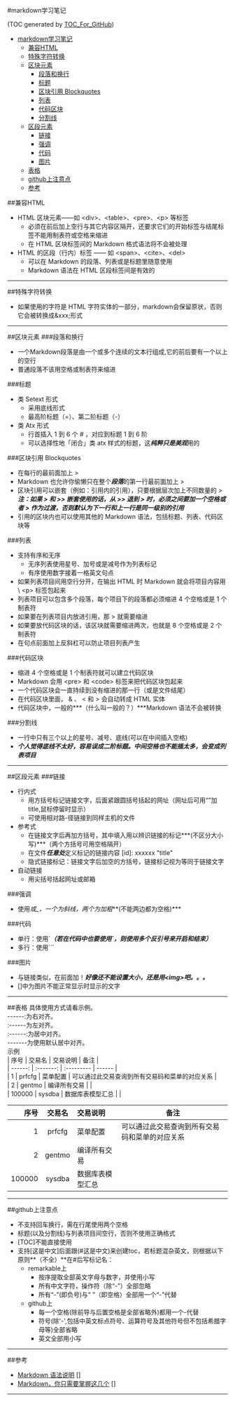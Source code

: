 #markdown学习笔记

(TOC generated by [TOC_For_GitHub](https://github.com/zhangdanzhu/TOC_For_GitHub))

- [markdown学习笔记](#markdown学习笔记)  
	- [兼容HTML](#兼容html)  
	- [特殊字符转换](#特殊字符转换)  
	- [区块元素](#区块元素)  
		- [段落和换行](#段落和换行)  
		- [标题](#标题)  
		- [区块引用 Blockquotes](#区块引用-blockquotes)  
		- [列表](#列表)  
		- [代码区块](#代码区块)  
		- [分割线](#分割线)  
	- [区段元素](#区段元素)  
		- [链接](#链接)  
		- [强调](#强调)  
		- [代码](#代码)  
		- [图片](#图片)  
	- [表格](#表格)  
	- [github上注意点](#github上注意点)  
	- [参考](#参考)  


##兼容HTML
- HTML 区块元素――如 &lt;div>、&lt;table>、&lt;pre>、&lt;p> 等标签
	- 必须在前后加上空行与其它内容区隔开，还要求它们的开始标签与结尾标签不能用制表符或空格来缩进
	- 在 HTML 区块标签间的 Markdown 格式语法将不会被处理
- HTML 的区段（行内）标签 —— 如 &lt;span>、&lt;cite>、&lt;del>
 	- 可以在 Markdown 的段落、列表或是标题里随意使用
 	- Markdown 语法在 HTML 区段标签间是有效的
 	
***
##特殊字符转换
- 如果使用的字符是 HTML 字符实体的一部分，markdown会保留原状，否则它会被转换成&xxx;形式 

***
##区块元素
###段落和换行
- 一个Markdown段落是由一个或多个连续的文本行组成,它的前后要有一个以上的空行
- 普通段落不该用空格或制表符来缩进 

###标题
- 类 Setext 形式
	- 采用底线形式
	- 最高阶标题（=）、第二阶标题（-）
- 类 Atx 形式
	- 行首插入 1 到 6 个 # ，对应到标题 1 到 6 阶
	- 可以选择性地「闭合」类 atx 样式的标题，这***纯粹只是美观***用的
	
###区块引用 Blockquotes
- 在每行的最前面加上 > 
- Markdown 也允许你偷懒只在整个***段落***的第一行最前面加上 > 
- 区块引用可以嵌套（例如：引用内的引用），只要根据层次加上不同数量的 >  
***注：如果 > 和 >> 嵌套使用的话，从 >> 退到 > 时，必须之间要加一个空格或者 > 作为过渡，否则默认为下一行和上一行是同一级别的引用***  
- 引用的区块内也可以使用其他的 Markdown 语法，包括标题、列表、代码区块等

###列表
- 支持有序和无序
	- 无序列表使用星号、加号或是减号作为列表标记
	- 有序使用数字接着一格英文句点
- 如果列表项目间用空行分开，在输出 HTML 时 Markdown 就会将项目内容用\ <p\> 标签包起来
- 列表项目可以包含多个段落，每个项目下的段落都必须缩进 4 个空格或是 1 个制表符
- 如果要在列表项目内放进引用，那 > 就需要缩进 
- 如果要放代码区块的话，该区块就需要缩进两次，也就是 8 个空格或是 2 个制表符
- 在句点前面加上反斜杠可以防止项目列表产生

###代码区块
- 缩进 4 个空格或是 1 个制表符就可以建立代码区块
- Markdown 会用 \<pre\> 和 \<code\> 标签来把代码区块包起来
- 一个代码区块会一直持续到没有缩进的那一行（或是文件结尾）
- 在代码区块里面， & 、 < 和 > 会自动转成 HTML 实体
- 代码区块中，一般的***（什么叫一般的？）***Markdown 语法不会被转换

###分割线
- 一行中只有三个以上的星号、减号、底线(可以在中间插入空格)
- ***个人觉得底线不太好，容易误成二阶标题。中间空格也不能插太多，会变成列表项目***  

***
##区段元素
###链接
- 行内式
	- 用方括号标记链接文字，后面紧跟圆括号括起的网址（网址后可用“”加title,鼠标停留时显示）
	- 可使用相对路-径链接到同样主机的文件
- 参考式
	- 在链接文字后再加方括号，其中填入用以辨识链接的标记***(不区分大小写)***（两个方括号可用空格隔开）
	- 在文件***任意处***定义标记的链接内容    [id]:    xxxxxx    "title"
	- 隐式链接标记：链接文字后加空的方括号，链接标记视为等同于链接文字
- 自动链接
	 - 用尖括号括起网址或邮箱
	 
###强调
- 使用*或_，一个为斜线，两个为加粗***(不能两边都为空格)***

###代码
- 单行：使用\`***（若在代码中也要使用\`，则使用多个反引号来开启和结束）***
- 多行：使用\`\`\`

###图片
- 与链接类似，在前面加！***好像还不能设置大小，还是用\<img\>吧。。。***
- []中为图片不能正常显示时显示的文字

***
##表格
具体使用方式请看示例。  
------:为右对齐。  
:------为左对齐。  
:------:为居中对齐。  
-------为使用默认居中对齐。  
示例  
    |         序号    |    交易名    |    交易说明    |    备注    |  
    |    ------: |    :-------:    |    :---------   |    ------    |  
    |    1    |    prfcfg    |    菜单配置    |    可以通过此交易查询到所有交易码和菜单的对应关系    |  
    |    2    |    gentmo    |    编译所有交易    |    |  
    |    100000    |    sysdba    |    数据库表模型汇总    |    |  
    
|         序号    |    交易名    |    交易说明    |    备注    |  
|    ------: |    :-------:    |    :---------   |    ------    |  
|    1    |    prfcfg    |    菜单配置    |    可以通过此交易查询到所有交易码和菜单的对应关系    |  
|    2    |    gentmo    |    编译所有交易    |    |  
|    100000    |    sysdba    |    数据库表模型汇总    |    |  

***
##github上注意点
- 不支持回车换行，需在行尾使用两个空格
- 标题(以及分割线)与列表项目间空行，否则不使用正确格式 
- [TOC]不能直接使用
- 支持[这是中文]后面跟(#这是中文)来创建toc，若标题混杂英文，则根据以下原则**（不全）**在#后写标记名：
	- remarkable上
		- 按序提取全部英文字母与数字，并使用小写
		- 所有中文字符，操作符（除“-”）全部忽略
		- 所有“-”(即负号)与“ ”（即空格）全部用一个“-”代替
	- github上
		- 每一个空格(除前导与后置空格是全部省略外)都用一个-代替
		- 符号(除'-',包括中英文标点符号、运算符号及其他符号但不包括希腊字母等)全部省略
		- 英文全部用小写

***
##参考
- [Markdown 语法说明] []
- [Markdown，你只需要掌握这几个] []
***

[Markdown 语法说明]: http://wowubuntu.com/markdown/index.html
[Markdown，你只需要掌握这几个]: http://www.cnblogs.com/crazyant007/p/4220066.html?utm_source=tuicool&utm_medium=referral  
  
